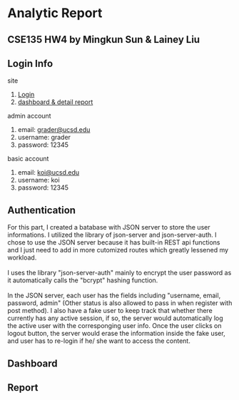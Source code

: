 # Analytic Report

## CSE135 HW4 by Mingkun Sun & Lainey Liu

## Login Info
site
1. [Login](http://reporting.koimango.com/login)
2. [dashboard & detail report](http://reporting.koimango.com) <br>

admin account
1. email: grader@ucsd.edu
2. username: grader
3. password: 12345

basic account
1. email: koi@ucsd.edu
2. username: koi
3. password: 12345

## Authentication
For this part, I created a batabase with JSON server to store the user informations. I utilized the library of json-server and json-server-auth. I chose to use the JSON server because it has built-in REST api functions and I just need to add in more cutomized routes which greatly lessened my workload. <br>
<br>
I uses the library "json-server-auth" mainly to encrypt the user password as it automatically calls the "bcrypt" hashing function. <br>
<br>
In the JSON server, each user has the fields including "username, email, password, admin" (Other status is also allowed to pass in when register with post method). I also have a fake user to keep track that whether there currently has any active session, if so, the server would automatically log the active user with the corresponging user info. Once the user clicks on logout button, the server would erase the information inside the fake user, and user has to re-login if he/ she want to access the content.

## Dashboard

## Report
